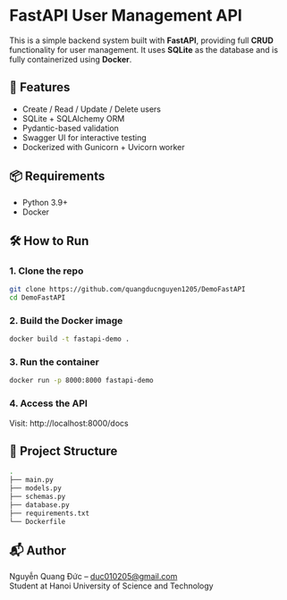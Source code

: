 # FastAPI User Management API

This is a simple backend system built with **FastAPI**, providing full **CRUD** functionality for user management. It uses **SQLite** as the database and is fully containerized using **Docker**.

## 🚀 Features

- Create / Read / Update / Delete users
- SQLite + SQLAlchemy ORM
- Pydantic-based validation
- Swagger UI for interactive testing
- Dockerized with Gunicorn + Uvicorn worker

## 📦 Requirements

- Python 3.9+
- Docker

## 🛠️ How to Run
### 1. Clone the repo
```bash
git clone https://github.com/quangducnguyen1205/DemoFastAPI
cd DemoFastAPI
```
### 2. Build the Docker image
```bash
docker build -t fastapi-demo .
```
### 3. Run the container
```bash
docker run -p 8000:8000 fastapi-demo
```
### 4. Access the API
Visit: http://localhost:8000/docs

## 📂 Project Structure
```bash
.
├── main.py
├── models.py
├── schemas.py
├── database.py
├── requirements.txt
└── Dockerfile
```

## 📬 Author

Nguyễn Quang Đức – duc010205@gmail.com  
Student at Hanoi University of Science and Technology
